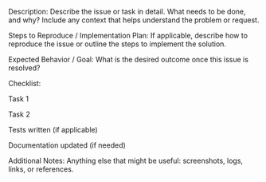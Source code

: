 Description:
Describe the issue or task in detail. What needs to be done, and why? Include any context that helps understand the problem or request.

Steps to Reproduce / Implementation Plan:
If applicable, describe how to reproduce the issue or outline the steps to implement the solution.

Expected Behavior / Goal:
What is the desired outcome once this issue is resolved?

Checklist:


 Task 1

 Task 2

 Tests written (if applicable)

 Documentation updated (if needed)


Additional Notes:
Anything else that might be useful: screenshots, logs, links, or references.